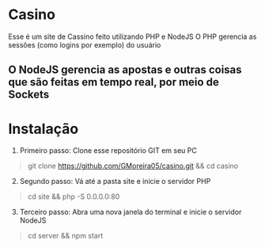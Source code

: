 # Casino
Esse é um site de Cassino feito utilizando PHP e NodeJS
O PHP gerencia as sessões (como logins por exemplo) do usuário

O NodeJS gerencia as apostas e outras coisas que são feitas em tempo real, por meio de Sockets
--

# Instalação
1. Primeiro passo:
Clone esse repositório GIT em seu PC
> git clone https://github.com/GMoreira05/casino.git && cd casino

2. Segundo passo:
Vá até a pasta site e inicie o servidor PHP
> cd site && php -S 0.0.0.0:80
3. Terceiro passo: 
Abra uma nova janela do terminal e inicie o servidor NodeJS
> cd server && npm start

